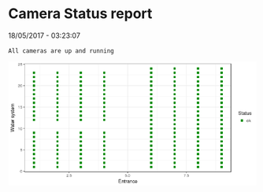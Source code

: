 Camera Status report
================
18/05/2017 - 03:23:07

    All cameras are up and running

![](camreport_files/figure-markdown_github/unnamed-chunk-2-1.png)
